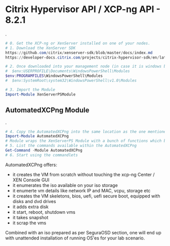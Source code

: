 # Citrix Hypervisor API / XCP-ng API - 8.2.1

.

```powershell
# 0. Get the XCP-ng or XenServer installed on one of your nodes.
# 1. Download the XenServer SDK
https://github.com/citrix/xenserver-sdk/blob/master/docs/index.md
https://developer-docs.citrix.com/projects/citrix-hypervisor-sdk/en/latest/

# 2. Once downloaded into your management node (in case it is windows based) extract zip file
#  $env:USERPROFILE\Documents\WindowsPowerShell\Modules
$env:PROGRAMFILES\WindowsPowerShell\Modules
#  $env:SystemRoot\system32\WindowsPowerShell\v1.0\Modules

# 3. Import the Module
Import-Module XenServerPSModule

```


## AutomatedXCPng Module

.

```powershell
# 4. Copy the AutomatedXCPng into the same location as the one mentioned for XenServerPSModule
Import-Module AutomatedXCPng
# Module wraps the XenServerPS Module with a bunch of functions which brings the functionality towards VM's provisioning
# 5. List the commands available within the AutomatedXCPng
Get-Command -Module AutomatedXCPng
# 6. Start using the commandlets
```

AutomatedXCPng offers:

* it creates the VM from scratch without touching the xcp-ng Center / XEN Console GUI
* it enumerates the iso available on your iso storage
* it enumerte vm details like network IP and MAC, vcpu, storage etc
* it creates the VM skeletons, bios, uefi, uefi secure boot, equipped with disks and dvd drives
* it adds extra disk
* it start, reboot, shutdown vms
* it takes snapshot
* it scrap the vms

Combined with an iso prepared as per SeguraOSD section, one will end up with unattended installation of running OS'es for your lab scenario.

